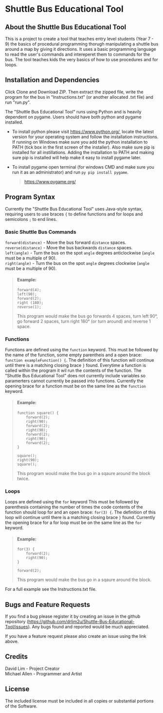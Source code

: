 # Shuttle Bus Educational Tool

## About the Shuttle Bus Educational Tool
This is a project to create a tool that teaches entry level students (Year 7 - 9) the basics of procedural programming thorugh manipulating a shuttle bus around a map by giving it directions. It uses a basic programming language to read the user's commands and intereperet them to commands for the bus. The tool teaches kids the very basics of how to use procedures and for loops.

## Installation and Dependencies
Click Clone and Download ZIP. Then extract the zipped file, write the program for the bus in "Instructions.txt" (or another allocated .txt file) and run "run.py".

The "Shuttle Bus Educational Tool" runs using Python and is heavily dependent on pygame. Users should have both python and pygame installed.

- To install python please visit https://www.python.org/, locate the latest version for your operating system and follow the installation instructions. If running on Windows make sure you add the python installation to PATH (tick box in the first screen of the installer). Also make sure pip is installed for all instillations. Adding the installation to PATH and making sure pip is installed will help make it easy to install pygame later.

- To install pygame open terminal (for windows CMD and make sure you run it as an administrator) and run `py pip install pygame`.
  >https://www.pygame.org/

## Program Syntax
Currently the "Shuttle Bus Educational Tool" uses Java-style syntax, requiring users to use braces `{` to define functions and for loops and semicolons `;` to end lines.

### Basic Shuttle Bus Commands
`forward(distance)` - Move the bus forward `distance` spaces.  
`reverse(distance)` - Move the bus backwards `distance` spaces.  
`left(angle)` - Turn the bus on the spot `angle` degrees anticlockwise (`angle` must be a multiple of 90).  
`right(angle)` - Turn the bus on the spot `angle` degrees clockwise (`angle` must be a multiple of 90).


> #### Example:
> ```
> forward(4);  
> left(90);  
> forward(2);  
> right (180);  
> reverse(1);
> ```
> This program would make the bus go forwards 4 spaces, turn left 90°, go forward 2 spaces, turn right 180° (or turn around) and reverse 1 space.

### Functions
Functions are defined using the `function` keyword. This must be followed by the name of the function, some empty parentheis and a open brace: `function exampleFunction() {`. The definition of this function will continue until there is a matching closing brace `}` found. Everytime a function is called within the program it wil run the contents of the function. The "Shuttle Bus Educational Tool" does not currently include variables so paramerters cannot currently be passed into functions. Currently the opening brace for a function must be on the same line as the `function` keyword.

> #### Example:
> ```
> function square() {
>     forward(2);
>     right(90);
>     forward(2);
>     right(90);
>     forward(2);
>     right(90);
>     forward(2);
> }
>
> square();
> right(90);
> square();
> ```
> This program would make the bus go in a sqaure around the block twice.

### Loops
Loops are defined using the `for` keyword This must be followed by parenthesis containing the number of times the code contents of the function should loop for and an open brace: `for(3) {`. The definition of this loop will continue until there is a matching closing brace `}` found. Currently the opening brace for a for loop must be on the same line as the `for` keyword.


> #### Example:
> ```
> for(3) {
>     forward(2);
>     right(90);
> }
>
> forward(2);
> ```
> This program would make the bus go in a sqaure around the block.


For a full example see the Instructions.txt file.

## Bugs and Feature Requests
If you find a bug please register it by creating an issue in the github repository (https://github.com/drlim2u/Shuttle-Bus-Educational-Tool/issues). Any bugs found and reported would be much appreciated.

If you have a feature request please also create an issue using the link above.

## Credits

David Lim - Project Creator  
Michael Allen - Programmer and Artist

## License
The included license must be included in all copies or substantial portions of the Software.
